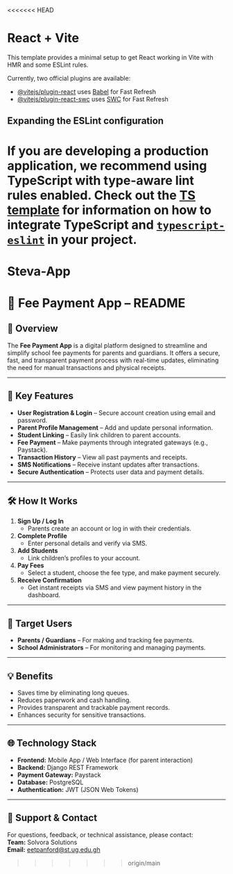 <<<<<<< HEAD
# React + Vite

This template provides a minimal setup to get React working in Vite with HMR and some ESLint rules.

Currently, two official plugins are available:

- [@vitejs/plugin-react](https://github.com/vitejs/vite-plugin-react/blob/main/packages/plugin-react) uses [Babel](https://babeljs.io/) for Fast Refresh
- [@vitejs/plugin-react-swc](https://github.com/vitejs/vite-plugin-react/blob/main/packages/plugin-react-swc) uses [SWC](https://swc.rs/) for Fast Refresh

## Expanding the ESLint configuration

If you are developing a production application, we recommend using TypeScript with type-aware lint rules enabled. Check out the [TS template](https://github.com/vitejs/vite/tree/main/packages/create-vite/template-react-ts) for information on how to integrate TypeScript and [`typescript-eslint`](https://typescript-eslint.io) in your project.
=======
# Steva-App
# 📌 Fee Payment App – README

## 📖 Overview 
The **Fee Payment App** is a digital platform designed to streamline and simplify school fee payments for parents and guardians. It offers a secure, fast, and transparent payment process with real-time updates, eliminating the need for manual transactions and physical receipts.

---

## 🎯 Key Features
- **User Registration & Login** – Secure account creation using email and password.
- **Parent Profile Management** – Add and update personal information.
- **Student Linking** – Easily link children to parent accounts.
- **Fee Payment** – Make payments through integrated gateways (e.g., Paystack).
- **Transaction History** – View all past payments and receipts.
- **SMS Notifications** – Receive instant updates after transactions.
- **Secure Authentication** – Protects user data and payment details.

---

## 🛠 How It Works
1. **Sign Up / Log In**
   - Parents create an account or log in with their credentials.
2. **Complete Profile**
   - Enter personal details and verify via SMS.
3. **Add Students**
   - Link children’s profiles to your account.
4. **Pay Fees**
   - Select a student, choose the fee type, and make payment securely.
5. **Receive Confirmation**
   - Get instant receipts via SMS and view payment history in the dashboard.

---

## 📱 Target Users
- **Parents / Guardians** – For making and tracking fee payments.
- **School Administrators** – For monitoring and managing payments.

---

## 💡 Benefits
- Saves time by eliminating long queues.
- Reduces paperwork and cash handling.
- Provides transparent and trackable payment records.
- Enhances security for sensitive transactions.

---

## 🌐 Technology Stack
- **Frontend:** Mobile App / Web Interface (for parent interaction)
- **Backend:** Django REST Framework
- **Payment Gateway:** Paystack
- **Database:** PostgreSQL
- **Authentication:** JWT (JSON Web Tokens)

---

## 📩 Support & Contact
For questions, feedback, or technical assistance, please contact:  
**Team:** Solvora Solutions  
**Email:** eetpanford@st.ug.edu.gh


>>>>>>> origin/main
